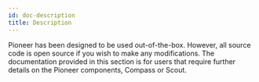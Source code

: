 ```yaml
---
id: doc-description
title: Description
---
```

Pioneer has been designed to be used out-of-the-box. However, all source code is open source if you wish to make any modifications. The documentation provided in this section is for users that require further details on the Pioneer components, Compass or Scout.